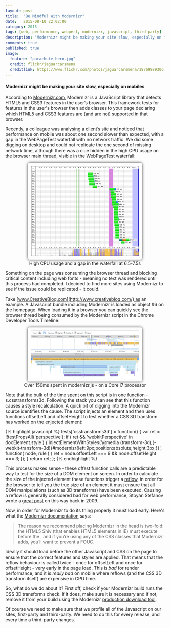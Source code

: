 ```yaml
---
layout: post
title:  "Be Mindful With Modernizr"
date:   2015-08-10 22:02:00
category: 2015
tags: [web, performance, webperf, modernizr, javascript, third-party]
description: "Modernizr might be making your site slow, especially on mobiles"
comments: true
published: true
image:
  feature: "parachute_hero.jpg"
  credit: flickr/jaguarcarsmena
  creditlink: https://www.flickr.com/photos/jaguarcarsmena/18769889306
---
```

#### Modernizr might be making your site slow, especially on mobiles

According to [Modernizr.com](http://www.modernizr.com/), Modernizr is a JavaScript library that detects HTML5 and CSS3 features in the user’s browser.
This framework tests for features in the user's browser then adds classes to your page declaring which HTML5 and CSS3 features are (and are not) supported in that browser.

Recently, a colleague was analysing a client’s site and noticed that performance on mobile was about one second slower than expected, with a gap in the WebPageTest waterfall with no network traffic.
We did some digging on desktop and could not replicate the one second of missing network time, although there was a clue hidden in the high CPU usage on the browser main thread, visible in the WebPageTest waterfall:

<figure style="text-align:center">
<a href="/images/waterfall_gap.png"><img style="box-shadow: 0 0 10px 0 rgba(0,0,0,0.75);padding: 10px;border-radius: 5px;max-width:80%" src="/images/waterfall_gap.png"/></a>
<figcaption>
High CPU usage and a gap in the waterfall at 6.5-7.5s
</figcaption>
</figure>

Something on the page was consuming the browser thread and blocking critical content including web fonts - meaning no text was rendered until this process had completed.
I decided to find more sites using Modernizr to see if the issue could be replicated - it could.

Take [www.CreativeBloq.com](http://www.creativebloq.com/) as an example. A Javascript bundle including Modernizr is loaded as object #6 on the homepage.
When loading it in a browser you can quickly see the browser thread being consumed by the Modernizr script in the Chrome Developer Tools Timeline:

<figure style="text-align:center">
<a href="/images/modernizr_desktop.png"><img style="box-shadow: 0 0 10px 0 rgba(0,0,0,0.75);padding: 10px;border-radius: 5px;max-width:80%" src="/images/modernizr_desktop.png"/></a>
<figcaption>
Over 150ms spent in modernizr.js - on a Core i7 processor
</figcaption>
</figure>

Note that the bulk of the time spent on this script is in one function - s.csstransforms3d. Following the stack you can see that this function causes a style recalculation.
A quick bit of digging into the Modernizr source identifies the cause. The script injects an element and then uses functions offsetLeft and offsetHeight to test whether a CSS 3D transform has worked on the enjected element:

{% highlight javascript %}
tests['csstransforms3d'] = function() {
    var ret = !!testPropsAll('perspective');
        if ( ret && 'webkitPerspective' in docElement.style ) {
            injectElementWithStyles('@media (transform-3d),(-webkit-transform-3d){#modernizr{left:9px;position:absolute;height:3px;}}',
	    function( node, rule ) {
		    ret = node.offsetLeft === 9 && node.offsetHeight === 3;
	    });
    }
    return ret;
};
{% endhighlight %}

This process makes sense - these offest function calls are a predictable way to test for the size of a DOM element on screen.
In order to calculate the size of the injected element these functions trigger a [reflow](https://developers.google.com/speed/articles/reflow?hl=en), in order for the browser to tell you the true size of an element it must ensure that all DOM manipulations (such as 3D transforms) have been executed.
Causing a reflow is generally considered bad for web performance, Stoyan Stefanov wrote a [great post](http://www.phpied.com/rendering-repaint-reflowrelayout-restyle/) on this way back in 2009.

Now, in order for Modernizr to do its thing properly it must load early. Here's what the [Modernizr documentation](http://modernizr.com/docs/) says:

> The reason we recommend placing Modernizr in the head is two-fold: the HTML5 Shiv (that enables HTML5 elements in IE) must execute before the <body>, and if you’re using any of the CSS classes that Modernizr adds, you’ll want to prevent a FOUC.

Ideally it should load before the other Javascript and CSS on the page to ensure that the correct features and styles are applied.
That means that the reflow behaviour is called twice - once for offsetLeft and once for offsetHeight - very early in the page load.
This is _bad_ for render performance, and it is _really bad_ on mobile where reflows (and the CSS 3D transform itself) are expensive in CPU time.

So, what do we do about it? First off, check if your Modernizr build runs the CSS 3D transforms check. If it does, make sure it is necessary and if not, remove it from your build using the Modernizr [production download tool](http://modernizr.com/download/).

Of course we need to make sure that we profile all of the Javascript on our sites, first-party and third-party.
We need to do this for every release, and every time a third-party changes.